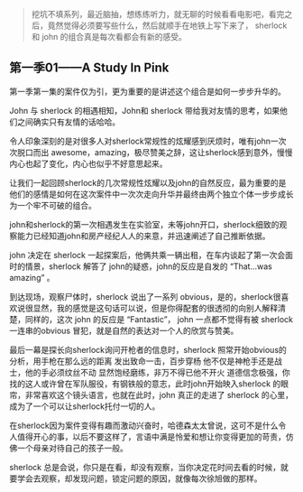 > 挖坑不填系列，最近脑抽，想练练听力，就无聊的时候看看电影吧，看完之后，竟然觉得必须要写些什么，然后就顺手在地铁上写下来了， sherlock 和 john 的组合真是每次看都会有新的感受。



## 第一季01——A Study In Pink

第一季第一集的案件仅为引，更为重要的是讲述这个组合是如何一步步升华的。

John 与 sherlock 的相遇相知，John和 sherlock 带给我对友情的思考，如果他们之间确实只有友情的话哈哈。

令人印象深刻的是对很多人对sherlock常规性的炫耀感到厌烦时，唯有john一次次脱口而出 awesome，amazing，极尽赞美之辞，这让sherlock感到意外，慢慢内心也起了变化，内心也似乎不好意思起来。



让我们一起回顾sherlock的几次常规性炫耀以及john的自然反应，最为重要的是他们的感情是如何在这次案件中一次次走向升华并最终由两个独立个体一步步成长为一个牢不可破的组合。



john和sherlock的第一次相遇发生在实验室，未等john开口，sherlock细致的观察能力已经知道john和房产经纪人人的来意，并迅速阐述了自己推断依据。



john 决定在 sherlock 一起探案后，他俩共乘一辆出租，在车内谈起了第一次会面时的情景，sherlock 解答了 john的疑惑，john的反应是自发的 “That...was amazing” 。



到达现场，观察尸体时，sherlock 说出了一系列 obvious，是的，sherlock很喜欢说很显然，我的感觉是这句话可以说，但是你得配套的很透彻的向别人解释清楚，同样的，这次 john 的反应是 “Fantastic”， john 一点都不觉得有被 sherlock 一连串的obvious 冒犯，就是自然的表达对一个人的欣赏与赞美。



最后一幕是探长向sherlock询问开枪者的信息时，sherlock 照常开始obvious的分析，用手枪在那么远的距离  发出致命一击，百步穿杨  他不仅是神枪手还是战士，他的手必须纹丝不动  显然饱经磨练，非万不得已他不开火  道德信念极强，你找的这人或许曾在军队服役，有钢铁般的意志，此时john开始映入sherlock 的眼帘，非常喜欢这个镜头语言，也就在此时，john 真正的走进了 sherlock 的心里，成为了一个可以让sherlock托付一切的人。



在sherlock因为案件变得有趣而激动兴奋时，哈德森太太曾说，这可不是什么令人值得开心的事，以后不要这样了，言语中满是怜爱和想让你变得更加的苛责，仿佛一个母亲对待自己的孩子一般。



sherlock 总是会说，你只是在看，却没有观察，当你决定花时间去看的时候，就要学会去观察，却发现问题，锁定问题的原因，就像每次徐旭做的那样。
